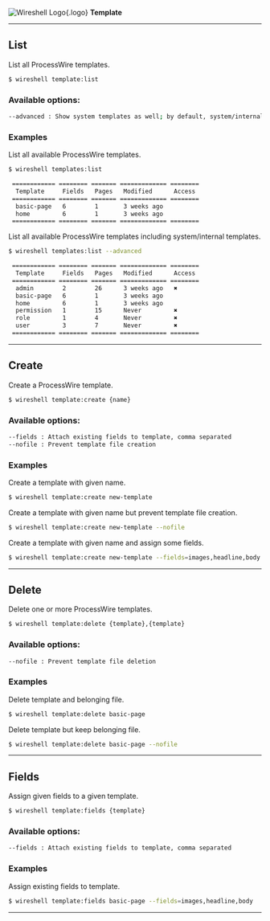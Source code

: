 ![Wireshell Logo](/assets/img/favicon-16x16.png){.logo} **Template**

---

## List

List all ProcessWire templates.

```sh
$ wireshell template:list
```

### Available options:

```sh
--advanced : Show system templates as well; by default, system/internal templates are not shown
```

### Examples

List all available ProcessWire templates.

```sh
$ wireshell templates:list

 ============ ======== ======= ============= ========
  Template     Fields   Pages   Modified      Access
 ============ ======== ======= ============= ========
  basic-page   6        1       3 weeks ago
  home         6        1       3 weeks ago
 ============ ======== ======= ============= ========
```

List all available ProcessWire templates including system/internal templates.

```sh
$ wireshell templates:list --advanced

 ============ ======== ======= ============= ========
  Template     Fields   Pages   Modified      Access
 ============ ======== ======= ============= ========
  admin        2        26      3 weeks ago   ✖
  basic-page   6        1       3 weeks ago
  home         6        1       3 weeks ago
  permission   1        15      Never         ✖
  role         1        4       Never         ✖
  user         3        7       Never         ✖
 ============ ======== ======= ============= ========
```

---

## Create

Create a ProcessWire template.

```sh
$ wireshell template:create {name}
```

### Available options:

```sh
--fields : Attach existing fields to template, comma separated
--nofile : Prevent template file creation
```

### Examples

Create a template with given name.

```sh
$ wireshell template:create new-template
```

Create a template with given name but prevent template file creation.

```sh
$ wireshell template:create new-template --nofile
```

Create a template with given name and assign some fields.

```sh
$ wireshell template:create new-template --fields=images,headline,body
```

---

## Delete

Delete one or more ProcessWire templates.

```sh
$ wireshell template:delete {template},{template}
```

### Available options:

```sh
--nofile : Prevent template file deletion
```

### Examples

Delete template and belonging file.

```sh
$ wireshell template:delete basic-page
```

Delete template but keep belonging file.

```sh
$ wireshell template:delete basic-page --nofile
```

---

## Fields

Assign given fields to a given template.

```sh
$ wireshell template:fields {template}
```

### Available options:

```sh
--fields : Attach existing fields to template, comma separated
```

### Examples

Assign existing fields to template.

```sh
$ wireshell template:fields basic-page --fields=images,headline,body
```

---
